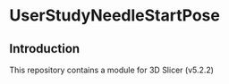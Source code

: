 # UserStudyNeedleStartPose

## Introduction
This repository contains a module for 3D Slicer (v5.2.2) 
